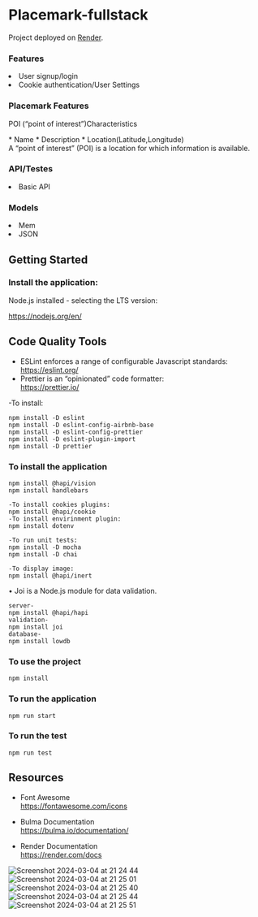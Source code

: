 # Placemark-fullstack

Project deployed on [Render](https://placemark-fullstack-c3al.onrender.com).

<h3>Features</h3>
<li>User signup/login</li>
<li>Cookie authentication/User Settings</li>


<h3>Placemark Features</h3>
<p>POI (“point of interest”)Characteristics</p>
* Name
* Description
* Location(Latitude,Longitude)

<br>
A “point of interest” (POI) is a location for
which information is available.
<br>

<h3>API/Testes</h3>
<li>Basic API</li>

<h3>Models</h3>
<li>Mem</li>
<li>JSON</li>


<h2>Getting Started</h2>

<h3>Install the application:</h3>

Node.js installed - selecting the LTS version:

https://nodejs.org/en/


<h2>Code Quality Tools</h2>

* ESLint enforces a range of configurable Javascript standards:<br>
https://eslint.org/
* Prettier is an “opinionated” code formatter:<br>
https://prettier.io/

-To install:

```
npm install -D eslint
npm install -D eslint-config-airbnb-base
npm install -D eslint-config-prettier
npm install -D eslint-plugin-import
npm install -D prettier
```

<h3>To install the application </h3>

```
npm install @hapi/vision
npm install handlebars

-To install cookies plugins:
npm install @hapi/cookie
-To install envirinment plugin:
npm install dotenv

-To run unit tests:
npm install -D mocha
npm install -D chai

-To display image:
npm install @hapi/inert
```

• Joi is a Node.js module for data validation. 

```
server-
npm install @hapi/hapi
validation-
npm install joi
database-
npm install lowdb
```

<h3>To use the project </h3>

```
npm install
```

<h3>To run the application </h3>

```
npm run start
```

<h3>To run the test </h3>

```
npm run test
```
<h2>Resources</h2>

* Font Awesome<br>
https://fontawesome.com/icons

* Bulma Documentation<br>
https://bulma.io/documentation/

* Render Documentation<br>
https://render.com/docs





![Screenshot 2024-03-04 at 21 24 44](https://github.com/sharonmctsai/Placemark-fullstack/assets/108837318/960159a0-40d8-4d54-ad05-18fb874fb068)
![Screenshot 2024-03-04 at 21 25 01](https://github.com/sharonmctsai/Placemark-fullstack/assets/108837318/224e6c77-6948-49ce-ae0f-49ff92edd9d4)
![Screenshot 2024-03-04 at 21 25 40](https://github.com/sharonmctsai/Placemark-fullstack/assets/108837318/3ecfab0b-612f-4c18-93fd-2f98753877e0)
![Screenshot 2024-03-04 at 21 25 44](https://github.com/sharonmctsai/Placemark-fullstack/assets/108837318/e0216ab6-b40e-4749-b57f-677b290273a0)
![Screenshot 2024-03-04 at 21 25 51](https://github.com/sharonmctsai/Placemark-fullstack/assets/108837318/4d86b515-7c56-4c7f-aa57-66aefed32c17)
